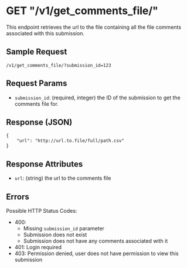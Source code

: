 # GET "/v1/get\_comments\_file/"
This endpoint retrieves the url to the file containing all the file comments associated with this submission.

## Sample Request
`/v1/get_comments_file/?submission_id=123`

## Request Params
- `submission_id`: (required, integer) the ID of the submission to get the comments file for. 

## Response (JSON)
```
{
    "url": "http://url.to.file/full/path.csv"
}
```

## Response Attributes
- `url`: (string) the url to the comments file

## Errors
Possible HTTP Status Codes:

- 400:
    - Missing `submission_id` parameter
    - Submission does not exist
    - Submission does not have any comments associated with it
- 401: Login required
- 403: Permission denied, user does not have permission to view this submission